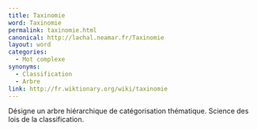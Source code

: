```yaml
---
title: Taxinomie
word: Taxinomie
permalink: taxinomie.html
canonical: http://lachal.neamar.fr/Taxinomie
layout: word
categories:
  - Mot complexe
synonyms:
  - Classification
  - Arbre
link: http://fr.wiktionary.org/wiki/taxinomie
---
```


Désigne un arbre hiérarchique de catégorisation thématique. Science des lois de la classification.

